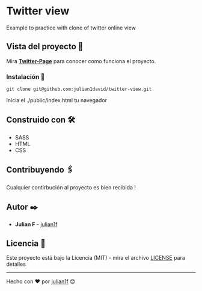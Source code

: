 # Twitter view
Example to practice with clone of twitter online view


## Vista del proyecto 🚀

Mira **[Twitter-Page](https://julian1david.github.io/twitter-view/)** para conocer como funciona el proyecto.


### Instalación 🔧

```
git clone git@github.com:julian1david/twitter-view.git
```

Inicia el ./public/index.html  tu navegador


## Construido con 🛠️

* SASS
* HTML
* CSS

## Contribuyendo 🖇️

Cualquier contirbución al proyecto es bien recibida ! 

## Autor ✒️

* **Julian F**  - [julian1f](https://github.com/julian1david)


## Licencia 📄

Este proyecto está bajo la Licencia (MIT) - mira el archivo [LICENSE](LICENSE) para detalles

---
Hecho con ❤️ por [julian1f](https://github.com/julian1david) 😊
